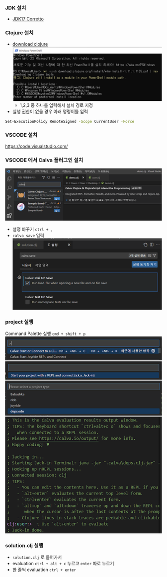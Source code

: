 ### JDK 설치 ###
- [JDK17 Corretto](https://corretto.aws/downloads/latest/amazon-corretto-17-x64-windows-jdk.msi)

### Clojure 설치 ###
- [download clojure](https://download.clojure.org/install/win-install-1.11.1.1165.ps1)
<img src="./images/windows/clojure.png"></img>
    - 1,2,3 중 하나를 입력해서 설치 경로 지정
- 실행 권한이 없을 경우 아래 명령어를 입력
```bash
Set-ExecutionPolicy RemoteSigned -Scope CurrentUser -Force
```
### VSCODE 설치 ###
https://code.visualstudio.com/


### VSCODE 에서 Calva 플러그인 설치 ###
<img src="./images/windows/calva.png"></img>
- 설정 바꾸기 ```ctrl + ,``` 
- ```calva save``` 입력
<img src="./images/windows/calva-save.png"></img>


### project 실행 ###
Command Palette 실행 ```cmd + shift + p```
<img src="./images/windows/calva-first.png"></img>
<img src="./images/windows/jackin.png"></img>
<img src="./images/windows/deps.png"></img>
<img src="./images/windows/success.png"></img>

### solution.clj 실행 ###
- ```solution.clj``` 로 들어가서
- evaluation ```ctrl + alt + c``` 누르고 ```enter``` 따로 누르기
- 한 줄씩 evaluation ```ctrl + enter```